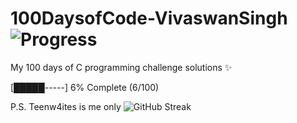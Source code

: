 # 100DaysofCode-VivaswanSingh ![Progress](https://img.shields.io/badge/Days%20Completed-6%2F100-green)
My 100 days of C programming challenge solutions ✨ 

[█████-----] 6% Complete (6/100)


P.S. Teenw4ites is me only
![GitHub Streak](https://streak-stats.demolab.com/?user=vivaswann&theme=radical)

